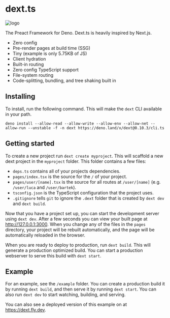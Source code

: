 # dext.ts

![logo](example/public/static/logo.png)

The Preact Framework for Deno. Dext.ts is heavily inspired by Next.js.

- Zero config
- Pre-render pages at build time (SSG)
- Tiny (example is only 5.75KB of JS)
- Client hydration
- Built-in routing
- Zero config TypeScript support
- File-system routing
- Code-splitting, bundling, and tree shaking built in

## Installing

To install, run the following command. This will make the `dext` CLI available
in your path.

```
deno install --allow-read --allow-write --allow-env --allow-net --allow-run --unstable -f -n dext https://deno.land/x/dext@0.10.3/cli.ts
```

## Getting started

To create a new project run `dext create myproject`. This will scaffold a new
dext project in the `myproject` folder. This folder contains a few files:

- `deps.ts` contains all of your projects dependencies.
- `pages/index.tsx` is the source for the `/` of your project.
- `pages/user/[name].tsx` is the source for all routes at `/user/[name]` (e.g.
  `/user/luca` and `/user/bartek`).
- `tsconfig.json` is the TypeScript configuration that the project uses.
- `.gitignore` tells `git` to ignore the `.dext` folder that is created by
  `dext dev` and `dext build`.

Now that you have a project set up, you can start the development server using
`dext dev`. After a few seconds you can view your built page at
http://127.0.0.1:3000. When you change any of the files in the `pages`
directory, your project will be rebuilt automatically, and the page will be
automatically reloaded in the browser.

When you are ready to deploy to production, run `dext build`. This will generate
a production optimized build. You can start a production webserver to serve this
build with `dext start`.

## Example

For an example, see the `/example` folder. You can create a production build it
by running `dext build`, and then serve it by running `dext start`. You can also
run `dext dev` to start watching, building, and serving.

You can also see a deployed version of this example on at https://dext.fly.dev.
